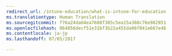 ```yaml
---
redirect_url: /intune-education/what-is-intune-for-education
ms.translationtype: Human Translation
ms.sourcegitcommit: f76a24da64ea7688f385c5ea15a368c76e982951
ms.openlocfilehash: 064856decf51e31bf3b22a455da06f841e667e46
ms.contentlocale: ja-jp
ms.lasthandoff: 07/05/2017

---
```


